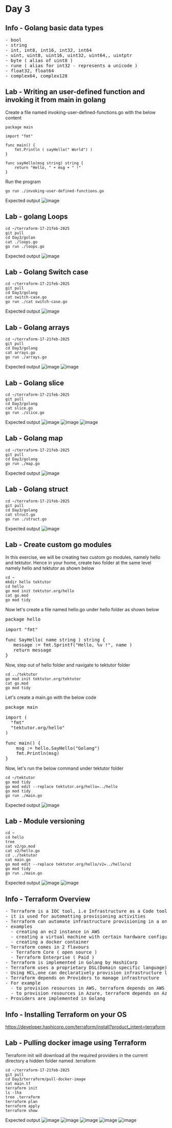# Day 3

## Info - Golang basic data types
<pre>
- bool
- string
- int, int8, int16, int32, int64
- uint, uint8, uint16, uint32, uint64,, uintptr
- byte ( alias of uint8 )
- rune ( alias for int32 - represents a unicode )
- float32, float64
- complex64, complex128
</pre>

## Lab - Writing an user-defined function and invoking it from main in golang

Create a file named invoking-user-defined-functions.go with the below content
```
package main

import "fmt"

func main() {
	fmt.Println ( sayHello(" World") )
}

func sayHello(msg string) string {
	return "Hello, " + msg + " !"
}
```

Run the program
```
go run ./invoking-user-defined-functions.go
```

Expected output
![image](https://github.com/user-attachments/assets/5652a04e-1691-46aa-9463-ce6b979acb9d)


## Lab - golang Loops
```
cd ~/terraform-17-21feb-2025
git pull
cd Day3/golan
cat ./loops.go
go run ./loops.go
```

Expected output
![image](https://github.com/user-attachments/assets/37d2e280-6879-45eb-8919-459bf8ecae54)

## Lab - Golang Switch case
```
cd ~/terraform-17-21feb-2025
git pull
cd Day3/golang
cat switch-case.go
go run ./cat switch-case.go 
```

Expected output
![image](https://github.com/user-attachments/assets/4908f4ff-e66d-4d02-aa74-35edecd1bc4b)

## Lab - Golang arrays
```
cd ~/terraform-17-21feb-2025
git pull
cd Day3/golang
cat arrays.go
go run ./arrays.go
```

Expected output
![image](https://github.com/user-attachments/assets/b79deb0b-09c5-4945-9270-281bb96995ee)
![image](https://github.com/user-attachments/assets/1907bb33-cc15-4413-831c-7b057c47f18c)

## Lab - Golang slice
```
cd ~/terraform-17-21feb-2025
git pull
cd Day3/golang
cat slice.go
go run ./slice.go
```

Expected output
![image](https://github.com/user-attachments/assets/c5d51db8-5278-4608-bded-c747835ba3fe)
![image](https://github.com/user-attachments/assets/c0290c81-49c2-4d3b-b074-f6da5083a60d)
![image](https://github.com/user-attachments/assets/34879507-862e-4f77-9e3e-c0a9b1b1033a)

## Lab - Golang map
```
cd ~/terraform-17-21feb-2025
git pull
cd Day3/golang
go run ./map.go
```

Expected output
![image](https://github.com/user-attachments/assets/de89164a-b3dd-402b-bef2-c98e6dd69f34)

## Lab - Golang struct
```
cd ~/terraform-17-21feb-2025
git pull
cd Day3/golang
cat struct.go
go run ./struct.go
```

Expected output
![image](https://github.com/user-attachments/assets/c5c20c40-2f8b-4d2b-8dcd-6d62a492b2ba)

## Lab - Create custom go modules

In this exercise, we will be creating two custom go modules, namely hello and tektutor.  Hence in your home, create two folder at the same level namely hello and tektutor as shown below
```
cd ~
mkdir hello tektutor
cd hello
go mod init tektutor.org/hello
cat go.mod
go mod tidy
```

Now let's create a file named hello.go under hello folder as shown below
<pre>
package hello

import "fmt"

func SayHello( name string ) string {
   message := fmt.Sprintf("Hello, %v !", name )
   return message
}	
</pre>

Now, step out of hello folder and navigate to tektutor folder
```
cd ../tektutor
go mod init tektutor.org/tektutor
cat go.mod
go mod tidy
```

Let's create a main.go with the below code
<pre>
package main

import (
  "fmt"
  "tektutor.org/hello"
)

func main() {
	msg := hello.SayHello("Golang")
	fmt.Println(msg)
}	
</pre>

Now, let's run the below command under tektutor folder
```
cd ~/tektutor
go mod tidy
go mod edit --replace tektutor.org/hello=../hello
go mod tidy
go run ./main.go
```

Expected output
![image](https://github.com/user-attachments/assets/f397071b-edde-4b64-8f44-edc8ac411353)

## Lab - Module versioning
```
cd ~
cd hello
tree
cat v2/go.mod
cat v2/hello.go
cd ../tektutor
cat main.go
go mod edit --replace tektutor.org/hello/v2=../hello/v2
go mod tidy
go run ./main.go
```

Expected output
![image](https://github.com/user-attachments/assets/2d99e29a-267e-4f6e-8f03-dc5c20c43139)
![image](https://github.com/user-attachments/assets/6e2db257-db6d-422f-8588-aadfc7044924)

## Info - Terraform Overview
<pre>
- Terraform is a IOC tool, i.e Infrastructure as a Code tool
- it is used for automatting provisioning activities
- Terraform can automate infrastructure provisioning in a on-premise, private cloud, public cloud or hybrid cloud
- examples
  - creating an ec2 instance in AWS
  - creating a virtual machine with certain hardware configures and install Unix/Linux/Mac/Windows OS in it
  - creating a docker container
- Terraform comes in 2 flavours
  - Terraform Core ( open source )
  - Terraform Enterprise ( Paid )
- Terraform is implemented in Golang by HashiCorp
- Terraform uses a proprietary DSL(Domain specific language) language called HCL (Hashicorp Configuration Language )
- Using HCL,one can declaratively provision infrastructure locally or in cloud
- Terraform depends on Providers to manage infrastructure
- For example
  - to provision resources in AWS, terraform depends on AWS provider
  - to provision resources in Azure, terraform depends on Azure provider
- Providers are implemented in Golang
</pre>

## Info - Installing Terraform on your OS
https://developer.hashicorp.com/terraform/install?product_intent=terraform

## Lab - Pulling docker image using Terraform
Terraform init will download all the required providers in the current directory a hidden folder named .terraform

```
cd ~/terraform-17-21feb-2025
git pull
cd Day3/terraform/pull-docker-image
cat main.tf
terraform init
ls -lha
tree .terraform
terraform plan
terraform apply
terraform show
```

Expected output
![image](https://github.com/user-attachments/assets/fa11f0eb-9f3a-41c6-891b-94ce998a9765)
![image](https://github.com/user-attachments/assets/08fb5018-f47f-4666-b6e1-679041cf95c4)
![image](https://github.com/user-attachments/assets/23743328-4af2-431e-8de0-91824e6df03b)
![image](https://github.com/user-attachments/assets/7bfbf657-c97a-4f73-8682-d30a111339b9)
![image](https://github.com/user-attachments/assets/9d148049-3c3a-4c79-b351-3f5da3aee8db)


